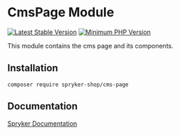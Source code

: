 # CmsPage Module
[![Latest Stable Version](https://poser.pugx.org/spryker-shop/cms-page/v/stable.svg)](https://packagist.org/packages/spryker-shop/cms-page)
[![Minimum PHP Version](https://img.shields.io/badge/php-%3E%3D%208.1-8892BF.svg)](https://php.net/)

This module contains the cms page and its components.

## Installation

```
composer require spryker-shop/cms-page
```

## Documentation

[Spryker Documentation](https://docs.spryker.com)
